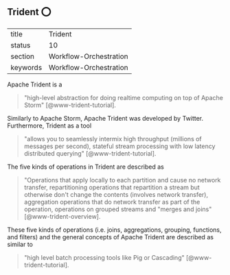 ## Trident :o:


|          |                        |
| -------- | ---------------------- |
| title    | Trident                | 
| status   | 10                     |
| section  | Workflow-Orchestration |
| keywords | Workflow-Orchestration |



Apache Trident is a

> "high-level abstraction for doing realtime computing on top of
> Apache Storm" [@www-trident-tutorial].

Similarly to Apache Storm, Apache
Trident was developed by Twitter.  Furthermore, Trident as a tool


> "allows you to seamlessly intermix high throughput (millions of
> messages per second), stateful stream processing with low latency
> distributed querying" [@www-trident-tutorial].

The five kinds of
operations in Trident are described as

> "Operations that apply locally to each partition and cause no
> network transfer, repartitioning operations that repartition a
> stream but otherwise don't change the contents (involves network
> transfer), aggregation operations that do network transfer as
> part of the operation, operations on grouped streams and
> "merges and joins" [@www-trident-overview].


These five kinds of operations (i.e. joins, aggregations, grouping,
functions, and filters) and the general concepts of Apache Trident are
described as similar to

> "high level batch processing tools like Pig or Cascading" [@www-trident-tutorial].



